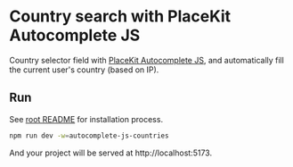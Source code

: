# Country search with PlaceKit Autocomplete JS

Country selector field with [PlaceKit Autocomplete JS](https://github.com/placekit/autocomplete-js), and automatically fill the current user's country (based on IP).

## Run

See [root README](../../README.md) for installation process.

```sh
npm run dev -w=autocomplete-js-countries
```

And your project will be served at http://localhost:5173.
